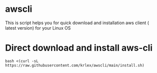 # awscli
This is script helps you for quick download and installation aws client ( latest version) for your Linux OS

# Direct download and install aws-cli
```
bash <(curl -sL https://raw.githubusercontent.com/krlex/awscli/main/install.sh)
```
